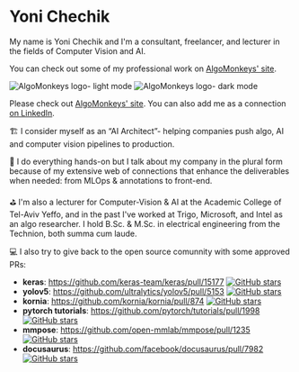 # Yoni Chechik

My name is Yoni Chechik and I'm a consultant, freelancer, and lecturer in the fields of Computer Vision and AI.

You can check out some of my professional work on [AlgoMonkeys' site](http://www.algomonkeys.io).

![AlgoMonkeys logo- light mode](https://user-images.githubusercontent.com/16686924/190356138-03c07c74-c719-4be2-aeb6-1cf79d38fa9f.svg#gh-light-mode-only)
![AlgoMonkeys logo- dark mode](https://user-images.githubusercontent.com/16686924/190356929-3e0766f4-4f90-4da2-a346-edeec893a830.svg#gh-dark-mode-only)

Please check out [AlgoMonkeys' site](http://www.algomonkeys.io). You can also add me as a connection [on LinkedIn](https://www.linkedin.com/in/yoni-chechik/).

🏗️ I consider myself as an “AI Architect”- helping companies push algo, AI and computer vision pipelines to production.

💪 I do everything hands-on but I talk about my company in the plural form because of my extensive web of connections that enhance the deliverables when needed: from MLOps & annotations to front-end.

⛳ I'm also a lecturer for Computer-Vision & AI at the Academic College of Tel-Aviv Yeffo, and in the past I've worked at Trigo, Microsoft, and Intel as an algo researcher. I hold B.Sc. & M.Sc. in electrical engineering from the Technion, both summa cum laude.

💻 I also try to give back to the open source comunnity with some approved PRs:

- **keras**: https://github.com/keras-team/keras/pull/15177 [![GitHub stars](https://badgen.net/github/stars/keras-team/keras)](https://GitHub.com/keras-team/keras/stargazers/)
- **yolov5**: https://github.com/ultralytics/yolov5/pull/5153 [![GitHub stars](https://badgen.net/github/stars/ultralytics/yolov5)](https://GitHub.com/ultralytics/yolov5/stargazers/)
- **kornia**: https://github.com/kornia/kornia/pull/874 [![GitHub stars](https://badgen.net/github/stars/kornia/kornia)](https://GitHub.com/kornia/kornia/stargazers/)
- **pytorch tutorials**: https://github.com/pytorch/tutorials/pull/1998 [![GitHub stars](https://badgen.net/github/stars/pytorch/tutorials)](https://GitHub.com/pytorch/tutorials/stargazers/)
- **mmpose**: https://github.com/open-mmlab/mmpose/pull/1235 [![GitHub stars](https://badgen.net/github/stars/open-mmlab/mmpose)](https://GitHub.com/open-mmlab/mmpose/stargazers/)
- **docusaurus**: https://github.com/facebook/docusaurus/pull/7982 [![GitHub stars](https://badgen.net/github/stars/facebook/docusaurus)](https://GitHub.com/facebook/docusaurus/stargazers/)
